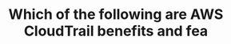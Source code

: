 ---
layout: answer
title: "Which of the following are AWS CloudTrail benefits and fea"
blurb: "This question was inspired directly by the AWS CloudTrail FAQ that answers the question What are the benefits of AWS CloudTrail? AWS CloudTrail trac"
quid: 39
---